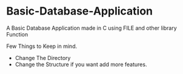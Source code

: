 # Basic-Database-Application
A Basic Database Application made in C using FILE and other library Function

Few Things to Keep in mind.
* Change The Directory
* Change the Structure if you want add more features.
